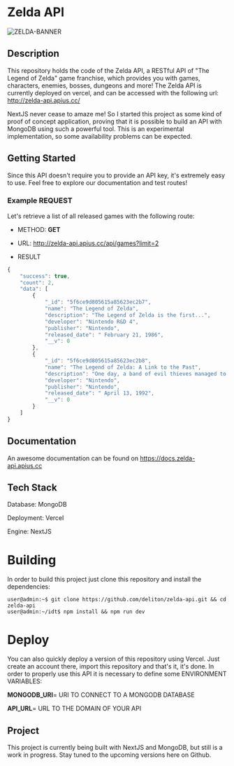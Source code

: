# Zelda API
![ZELDA-BANNER](https://user-images.githubusercontent.com/47995046/94411820-62689f80-014f-11eb-9e44-cd67a3c2682b.jpg)

## Description
This repository holds the code of the Zelda API, a RESTful API of "The Legend of Zelda" game franchise, which provides you with games, characters, enemies, bosses, dungeons and more! The Zelda API is currently deployed on vercel, and can be accessed with the following url: http://zelda-api.apius.cc/


NextJS never cease to amaze me! So I started this project as some kind of proof of concept application, proving that it is possible to build an API with MongoDB using such a powerful tool. This is an experimental implementation, so some availability problems can be expected.

## Getting Started

Since this API doesn't require you to provide an API key, it's extremely easy to use. Feel free to explore our documentation and test routes!

### Example REQUEST

Let's retrieve a list of all released games with the following route:

- METHOD: **GET**
- URL: http://zelda-api.apius.cc/api/games?limit=2

- RESULT
```javascript
{
    "success": true,
    "count": 2,
    "data": [
        {
            "_id": "5f6ce9d805615a85623ec2b7",
            "name": "The Legend of Zelda",
            "description": "The Legend of Zelda is the first...",
            "developer": "Nintendo R&D 4",
            "publisher": "Nintendo",
            "released_date": " February 21, 1986",
            "__v": 0
        },
        {
            "_id": "5f6ce9d805615a85623ec2b8",
            "name": "The Legend of Zelda: A Link to the Past",
            "description": "One day, a band of evil thieves managed to...",
            "developer": "Nintendo",
            "publisher": "Nintendo",
            "released_date": " April 13, 1992",
            "__v": 0
        }
    ]
}
```

## Documentation

An awesome documentation can be found on https://docs.zelda-api.apius.cc

## Tech Stack
Database: MongoDB

Deployment: Vercel

Engine: NextJS

# Building
In order to build this project just clone this repository and install the dependencies:

```console
user@admin:~$ git clone https://github.com/deliton/zelda-api.git && cd zelda-api
user@admin:~/idt$ npm install && npm run dev

```

# Deploy

You can also quickly deploy a version of this repository using Vercel. Just create an account there, import this repository and that's it, it's done. In order to properly use this API it is necessary to define some ENVIRONMENT VARIABLES:

**MONGODB_URI**= URI TO CONNECT TO A MONGODB DATABASE

**API_URL**= URL TO THE DOMAIN OF YOUR API

## Project
This project is currently being built with NextJS and MongoDB, but still is a work in progress. Stay tuned to the upcoming versions here on Github.
